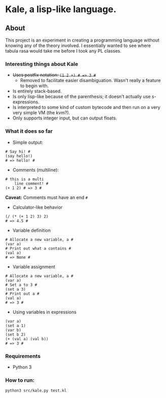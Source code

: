# Kale, a lisp-like language.

## About

This project is an experiment in creating a programming language without knowing any of the theory involved. I essentially wanted to see where tabula rasa would take me before I took any PL classes.

### Interesting things about Kale

- ~~Uses postfix notation: ```(1 2 +) # => 3 #```~~
    - Removed to facilitate easier disambiguation. Wasn't really a feature to begin with.
- Is entirely stack-based.
- Is only lisp-like because of the parenthesis; it doesn't actually use s-expressions.
- Is interpreted to some kind of custom bytecode and then run on a very very simple VM (the kvm?).
- Only supports integer input, but can output floats.

### What it does so far

- Simple output:
```
# Say hi! #
(say hello!)
# => hello! #
```

- Comments (multiline):
```
# this is a multi
    line comment! #
(+ 1 2) # => 3 #
```
**Caveat:** Comments must have an end ```#```

- Calculator-like behavior
```
(/ (* (+ 1 2) 3) 2)
# => 4.5 #
```

- Variable definition
```
# Allocate a new variable, a #
(var a)
# Print out what a contains #
(val a)
# => None #
```

- Variable assignment
```
# Allocate a new variable, a #
(var a)
# Set a to 3 #
(set a 3)
# Print out a #
(val a)
# => 3 #
```

- Using variables in expressions
```
(var a)
(set a 1)
(var b)
(set b 2)
(+ (val a) (val b))
# => 3 #
```

### Requirements

- Python 3

### How to run:

```python3 src/kale.py test.kl```
